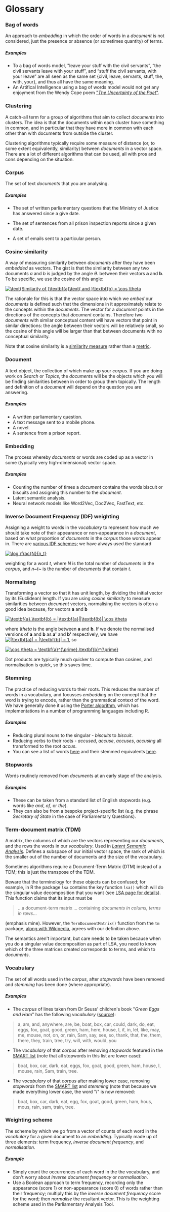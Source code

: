 # Glossary

### Bag of words
An approach to *embedding* in which the order of words in a *document* is not considered, just the presence or absence (or sometimes quantity) of terms.
##### Examples
* To a bag of words model, "leave your stuff with the civil servants”, “the civil servants leave with your stuff", and “stuff the civil servants, with your leave” are all seen as the same set {civil, leave, servants, stuff, the, with, your}, and thus all have the same meaning.
* An Artifical Intelligence using a bag of words model would not get any enjoyment from the Wendy Cope poem ["*The Uncertainty of the Poet*"](http://frombooksofpoems.blogspot.co.uk/2007/03/uncertainty-of-poet-by-wendy-cope.html).

### Clustering
A catch-all term for a group of algorithms that aim to collect *documents* into clusters. The idea is that the documents within each cluster have something in common, and in particular that they have more in common with each other than with documents from outside the cluster.

Clustering algorithms typically require some measure of distance (or, to some extent equivalently, similarity) between *documents* in a vector space. There are a lot of different algorithms that can be used, all with pros and cons depending on the situation.


### Corpus
The set of text *document*s that you are analysing.
##### Examples
* The set of written parliamentary questions that the Ministry of Justice has answered since a give date.

* The set of sentences from all prison inspection reports since a given date.

* A set of emails sent to a particular person.

### Cosine similarity
A way of measuring similarity between *documents* after they have been *embedded* as vectors. The gist is that the similarity between any two documents *a* and *b* is judged by the angle _&theta;_. between their vectors **a** and **b**. To be specific, we use the cosine of this angle:

<a href="https://www.codecogs.com/eqnedit.php?latex=\text{Similarity&space;of&space;}\textbf{a}\text{&space;and&space;}\textbf{b}&space;=&space;\cos&space;\theta" target="_blank"><img src="https://latex.codecogs.com/gif.latex?\text{Similarity&space;of&space;}\textbf{a}\text{&space;and&space;}\textbf{b}&space;=&space;\cos&space;\theta" title="\text{Similarity of }\textbf{a}\text{ and }\textbf{b} = \cos \theta" /></a>

The rationale for this is that the vector space into which we *embed* our *documents* is defined such that the dimensions in it approximately relate to the concepts within the *documents*. The vector for a *document* points in the directions of the concepts that *document* contains. Therefore two *documents* with similar conceptual content will have vectors that point in similar directions: the angle between their vectors will be relatively small, so the cosine of this angle will be larger than that between documents with no conceptual similarity.

Note that cosine similarity is a [similarity measure](https://en.wikipedia.org/wiki/Similarity_measure) rather than a [metric](https://en.wikipedia.org/wiki/Metric_(mathematics)).


### Document <a name="document"></a>
A text object, the collection of which make up your *corpus*. If you are doing work on *Search* or *Topics*, the *document*s will be the objects which you will be finding similarities between in order to group them topically. The length and definition of a *document* will depend on the question you are answering.
##### Examples
* A written parliamentary question.
* A text message sent to a mobile phone.
* A novel.
* A sentence from a prison report.

### Embedding
The process whereby *documents* or words are coded up as a vector in some (typically very high-dimensional) vector space.
##### Examples
* Counting the number of times a *document* contains the words biscuit or biscuits and assigning this number to the  *document*.
* Latent semantic analysis.
* Neural network models like Word2Vec, Doc2Vec, FastText, etc.

### Inverse Document Frequency (IDF) weighting
Assigning a weight to words in the *vocabulary* to represent how much we should take note of their appearance or non-appearance in a *document*, based on what proportion of *documents* in the *corpus* those words appear in. There are [various IDF schemes](https://en.wikipedia.org/wiki/Tf%E2%80%93idf#Inverse_document_frequency_2); we have always used the standard


<a align='center' href="https://www.codecogs.com/eqnedit.php?latex=\log&space;\frac{N}{n_t}" target="_blank"><img src="https://latex.codecogs.com/gif.latex?\log&space;\frac{N}{n_t}" title="\log \frac{N}{n_t}" /></a>


weighting for a word *t*, where *N* is the total number of *documents* in the *corpus*, and *n~t~* is the number of *documents* that contain *t*.

### Normalising
Transforming a vector so that it has unit length, by dividing the initial vector by its (Euclidean) length. If you are using *cosine similarity* to measure similarities between *document* vectors, normalising the vectors is often a good idea because, for vectors **a** and **b**

<a href="https://www.codecogs.com/eqnedit.php?latex=\textbf{a}.\textbf{b}&space;=&space;|\textbf{a}||\textbf{b}|&space;\cos&space;\theta" target="_blank"><img src="https://latex.codecogs.com/gif.latex?\textbf{a}.\textbf{b}&space;=&space;|\textbf{a}||\textbf{b}|&space;\cos&space;\theta" title="\textbf{a}.\textbf{b} = |\textbf{a}||\textbf{b}| \cos \theta" /></a>

where  *\theta* is the angle between **a** and **b**. If we denote the normalised versions of **a** and **b** as **a'** and **b'** respectively, we have <a href="https://www.codecogs.com/eqnedit.php?latex=\inline&space;|\textbf{a}|&space;=&space;|\textbf{b}|&space;=&space;1" target="_blank"><img src="https://latex.codecogs.com/gif.latex?\inline&space;|\textbf{a}|&space;=&space;|\textbf{b}|&space;=&space;1" title="|\textbf{a}| = |\textbf{b}| = 1" /></a>, so

<a href="https://www.codecogs.com/eqnedit.php?latex=\cos&space;\theta&space;=&space;\textbf{a}^{\prime}.\textbf{b}^{\prime}" target="_blank"><img src="https://latex.codecogs.com/gif.latex?\cos&space;\theta&space;=&space;\textbf{a}^{\prime}.\textbf{b}^{\prime}" title="\cos \theta = \textbf{a}^{\prime}.\textbf{b}^{\prime}" /></a>

 Dot products are typically much quicker to compute than cosines, and normalisation is quick, so this saves time.

### Stemming
The practice of reducing words to their roots. This reduces the number of words in a vocabulary, and focusses *embedding* on the concept that the word is trying to encode, rather than the grammatical context of the word. We have generally done it using the [Porter algorithm](https://tartarus.org/martin/PorterStemmer/), which has implementations in a number of programming languages including R.
##### Examples
* Reducing plural nouns to the singular - *biscuits* to *biscuit*.
* Reducing verbs to their roots - *accused*, *accuse*, *accuses*, *accusing* all transformed to the root *accus*.
* You can see a list of words [here](https://tartarus.org/martin/PorterStemmer/voc.txt) and their stemmed equivalents [here](https://tartarus.org/martin/PorterStemmer/output.txt).

### Stopwords
Words routinely removed from *document*s at an early stage of the analysis.
##### Examples
* These can be taken from a standard list of English stopwords (e.g. words like *and*, *of*, or *the*).
* They can also be from a bespoke project-specific list (e.g. the phrase *Secretary of State* in the case of Parliamentary Questions).

### Term-document matrix (TDM)
A matrix, the columns of which are the vectors representing our *documents*, and the rows the words in our *vocabulary*. Used in [*Latent Semantic Analysis*](LSA.md). Defines a subspace of our initial vector space, the rank of which is the smaller out of the number of documents and the size of the vocabulary.

Sometimes algorithms require a Document-Term Matrix (DTM) instead of a TDM; this is just the transpose of the TDM.

Beware that the terminology for these objects can be confused; for example, in R the package `lsa` contains the key function `lsa()` which will do the singular value decomposition that you want (see [LSA page for details](LSA.md)). This function claims that its input must be
> ...a document-term matrix ... containing *documents in colums, terms in rows*...

(emphasis mine). However, the `TermDocumentMatrix()` function from the `tm` package, [along with Wikipedia](https://en.wikipedia.org/wiki/Document-term_matrix), agrees with our definition above.

The semantics aren't important, but care needs to be taken because when you do a singular value decomposition as part of LSA, you need to know which of the three matrices created corresponds to terms, and which to *documents*.

### Vocabulary
The set of all words used in the *corpus*, after *stopwords* have been removed and *stemming* has been done (where appropriate).
##### Examples
* The *corpus* of lines taken from Dr Seuss' children's book "*Green Eggs and Ham*" has the following *vocabulary* ([source](https://wordobject.wordpress.com/2011/05/18/lists-green-eggs-and-ham/)):
> a, am, and, anywhere, are, be, boat, box, car, could, dark, do, eat, eggs, fox, goat, good, green, ham, here, house, I, if, in, let, like, may, me, mouse, not, on, or, rain, Sam, say, see, so, thank, that, the, them, there, they, train, tree, try, will, with, would, you
* The *vocabulary* of that  *corpus* after removing *stopwords* featured in the [SMART list](http://www.lextek.com/manuals/onix/stopwords2.html) (note that all stopwords in this list are lower case):
> boat, box, car, dark, eat, eggs, fox, goat, good, green, ham, house, I, mouse, rain, Sam, train, tree.
* The *vocabulary* of that  *corpus* after making lower case, removing *stopwords* from the [SMART list](http://www.lextek.com/manuals/onix/stopwords2.html) and *stemming* (note that because we made everything lower case, the word "*I*" is now removed:
> boat, box, car, dark, eat, egg, fox, goat, good, green, ham, hous, mous, rain, sam, train, tree.

### Weighting scheme
The scheme by which we go from a vector of counts of each word in the *vocabulary* for a given document to an *embedding*. Typically made up of three elements: term frequency, *inverse document frequency*, and *normalisation*.
##### Example
* Simply count the occurrences of each word in the the vocabulary, and don't worry about *inverse document frequency* or *normalisation*.
* Use a Boolean approach to term frequency, recording only the appearance (score 1) or non-appearance (score 0) of words rather than their frequency; multiply this by the *inverse document frequency* score for the word; then *normalise* the resultant vector. This is the weighting scheme used in the Parliamentary Analysis Tool.